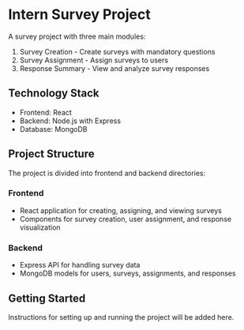 # Intern Survey Project

A survey project with three main modules:
1. Survey Creation - Create surveys with mandatory questions
2. Survey Assignment - Assign surveys to users
3. Response Summary - View and analyze survey responses

## Technology Stack
- Frontend: React
- Backend: Node.js with Express
- Database: MongoDB

## Project Structure
The project is divided into frontend and backend directories:

### Frontend
- React application for creating, assigning, and viewing surveys
- Components for survey creation, user assignment, and response visualization

### Backend
- Express API for handling survey data
- MongoDB models for users, surveys, assignments, and responses

## Getting Started
Instructions for setting up and running the project will be added here.
